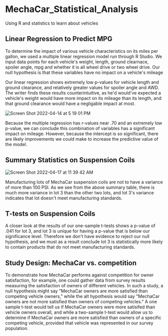 # MechaCar_Statistical_Analysis
Using R and statistics to learn about vehicles
## Linear Regression to Predict MPG
To determine the impact of various vehicle characteristics on its miles per gallon, we used a multiple linear regression model run through R Studio. We input data points for each vehicle's weight, length, ground clearnace, spoiler angle, mpg and whether it is all wheel drive or two wheel drive. Our null hypothesis is that these variables have no impact on a vehicle's mileage

Our linear regression shows extremely low p-values for vehicle length and ground clearance, and relatively greater values for spoiler angle and AWD. The writer finds these results counterintuitive, as he'd would've expected  a vehicle's weight would have more impact on its mileage than its length, and that ground clearance would have a negligable impact at most. 

![Screen Shot 2022-04-14 at 5 19 01 PM](https://user-images.githubusercontent.com/4724180/163486172-72d5e525-f3e9-4a93-9cf2-9cb18212c14a.png)

Because the multiple regression has r-values near .70 and an extremely low p-value, we can conclude this combination of variables has a significant impact on mileage. However, because the intercept is so significant, there are likely improvements we could make to increase the predictive value of the model.

## Summary Statistics on Suspension Coils
![Screen Shot 2022-04-17 at 11 39 42 AM](https://user-images.githubusercontent.com/4724180/163724030-5b8074ae-a224-455b-ae02-6817ab5072d8.png)

Manufacturing lots of MechaCar suspension coils are not to have a variance of more than 100 PSI. As we see from the above summary table, there is much more variance in lot 3 than the other two lots, and lot 3's variance indicates that lot doesn't meet manufacturing standards.

## T-tests on Suspension Coils
A closer look at the results of our one-sample t-tests shows a p-value of .041 for lot 3, and lot 3 is unique for having a p-value that is below our significance level. Therefore we don't have evidence to reject our null hypothesis, and we must as a result conclude lot 3 is statistically more likely to contain products that do not meet manufacturing standards.

## Study Design: MechaCar vs. competition
To demonstrate how MechaCar performs against competition for owner satisfaction, for example, one could gather data from survey results measuring the satisfaction of owners of different vehicles. In such a study, a null hypothesis might say "MechaCar owners are more satisfied than competing vehicle owners," while the alt hypothesis would say "MechaCar owners are not more satisfied than owners of competing vehicles." A one sample t-test would tell us if MechaCar owners were more satisifed than vehicle owners overall, and while a two-sample t-test would allow us to determine if MechaCar owners are more satisfied than owners of a specific competing vehicle, provided that vehicle was represented in our survey population.

